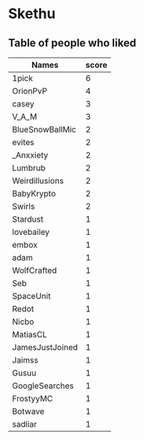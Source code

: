 # Skethu
## Table of people who liked
Names | score
--- | ---
1pick | 6
OrionPvP | 4
casey | 3
V_A_M | 3
BlueSnowBallMic | 2
evites | 2
_Anxxiety | 2
Lumbrub | 2
Weirdillusions | 2
BabyKrypto | 2
Swirls | 2
Stardust | 1
lovebailey | 1
embox | 1
adam | 1
WolfCrafted | 1
Seb | 1
SpaceUnit | 1
Redot | 1
Nicbo | 1
MatiasCL | 1
JamesJustJoined | 1
Jaimss | 1
Gusuu | 1
GoogleSearches | 1
FrostyyMC | 1
Botwave | 1
sadliar | 1
